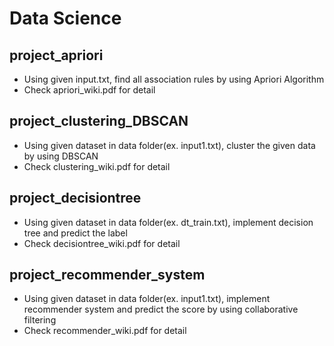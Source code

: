 # Data Science

## project_apriori
  * Using given input.txt, find all association rules by using Apriori Algorithm
  * Check apriori_wiki.pdf for detail

## project_clustering_DBSCAN
* Using given dataset in data folder(ex. input1.txt), cluster the given data by using DBSCAN
* Check clustering_wiki.pdf for detail 

## project_decisiontree
* Using given dataset in data folder(ex. dt_train.txt), implement decision tree and predict the label
* Check decisiontree_wiki.pdf for detail

## project_recommender_system
* Using given dataset in data folder(ex. input1.txt), implement recommender system and predict the score by using collaborative filtering
* Check recommender_wiki.pdf for detail
